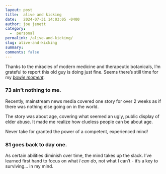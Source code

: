 ```yaml
---
layout: post
title:  alive and kicking
date:   2024-07-31 14:03:05 -0400
author: joe jenett
category:
  -  personal
permalink: /alive-and-kicking/
slug: alive-and-kicking
summary: 
comments: false
---
```

Thanks to the miracles of modern medicine and therapeutic botanicals, I’m grateful to report this old guy is doing just fine. Seems there’s still time for my [_bowie moment_](https://simply.joejenett.com/bowie/). 

### 73 ain’t nothing to me.

Recently, mainstream news media covered one story for over 2 weeks as if there was nothing else going on in the world. 

The story was about age, covering what seemed an ugly, public display of elder abuse. It made me realize how clueless people can be about age. 

Never take for granted the power of a competent, experienced mind!

### 81 goes back to day one.  

As certain abilities diminish over time, the mind takes up the slack. I’ve learned first hand to focus on what *I can do*, not what I can’t - it’s a key to surviving... in my mind.







<a style="display:none;" href="https://brid.gy/publish/mastodon"><small>(cross-posted to mastodon)</small></a>